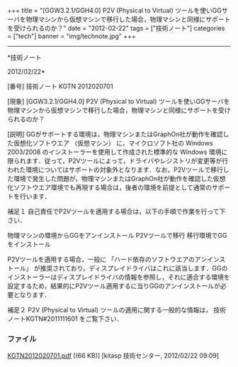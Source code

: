 ﻿+++
title = "[GGW3.2.1/GGH4.0] P2V (Physical to Virtual) ツールを使いGGサーバを物理マシンから仮想マシンで移行した場合，物理マシンと同様にサポートを受けられるのか？"
date = "2012-02-22"
tags = ["技術ノート"]
categories = ["tech"]
banner = "img/technote.jpg"
+++

-----------------------------------------------------------------------------------------------------------------------------

*技術ノート

2012/02/22*


[番号]
技術ノート KGTN 2012020701

[現象]
[GGW3.2.1/GGH4.0] P2V (Physical to Virtual)
ツールを使いGGサーバを物理マシンから仮想マシンで移行した場合，物理マシンと同様にサポートを受けられるのか？

[説明]
GGがサポートする環境は，物理マシンまたはGraphOn社が動作を確認した仮想化ソフトウエア
（仮想マシン） に，マイクロソフト社の Windows 2003/2008
のインストーラーを使用して作成された標準的な Windows
環境に限られます．従って，P2Vツールによって，ドライバやレジストリが変更等が行われた環境についてはサポートの対象外となります．なお，P2Vツールで移行した環境で発生した問題が，物理マシンまたはGraphOn社が動作を確認した仮想化ソフトウエア環境でも再現する場合は，後者の環境を前提として通常のサポートを行います．

補足１
自己責任でP2Vツールを適用する場合は，以下の手順で作業を行って下さい．

物理マシンの環境からGGをアンインストール
P2Vツールで移行
移行環境でGGをインストール

P2Vツールを適用する場合，一般に
「ハード依存のソフトウエアのアンインストール」
が推奨されており，ディスプレイドライバはこれに該当します．GGのインストーラーはディスプレイドライバの情報を参照し，それに適合する環境を設定するため，結果的にP2Vツール適用するに当りGGのアンインストールが必要となります．

補足２
P2V (Physical to Virtual) ツールの適用に関する一般的な情報は，
技術ノートKGTN#2011111601 をご覧下さい．


### ファイル

 
 


[KGTN2012020701.pdf](http://techreport.kitasp.net/attachments/download/832/KGTN2012020701.pdf)
 [(66 KB)] [kitasp 技術センター, 2012/02/22
09:09]


 


 

